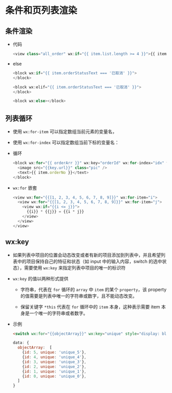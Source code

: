 # 条件和页列表渲染

## 条件渲染

  - 代码

    ```javascript
    <view class="all_order" wx:if="{{ item.list.length >= 4 }}">{{ item.tip }}</view>
    ```

  - else

    ```javascript
    <block wx:if="{{ item.orderStatusText === '已取消' }}">
    </block>

    <block wx:elif="{{ item.orderStatusText === '已取消' }}">
    </block>

    <block wx:else></block>
    ```

## 列表循环

  - 使用 `wx:for-item` 可以指定数组当前元素的变量名，

  - 使用 `wx:for-index` 可以指定数组当前下标的变量名：

  - 循环

    ```javascript
    <block wx:for="{{ orderArr }}" wx:key="orderId" wx:for-index="idx" wx:for-item="itemName">
      <image src="{{key.url}}" class="pic" />
      <text>{{ item.orderNo }}</text>
    </block>

    ```

  - `wx:for` 嵌套

    ```javascript
    <view wx:for="{{[1, 2, 3, 4, 5, 6, 7, 8, 9]}}" wx:for-item="i">
      <view wx:for="{{[1, 2, 3, 4, 5, 6, 7, 8, 9]}}" wx:for-item="j">
        <view wx:if="{{i <= j}}">
          {{i}} * {{j}} = {{i * j}}
        </view>
      </view>
    </view>
    ```

## wx:key

  - 如果列表中项目的位置会动态改变或者有新的项目添加到列表中，并且希望列表中的项目保持自己的特征和状态（如 input 中的输入内容，switch 的选中状态），需要使用 `wx:key` 来指定列表中项目的唯一的标识符

  - `wx:key` 的值以两种形式提供

      - 字符串，代表在 `for` 循环的 `array` 中 `item` 的某个 `property`，该 property 的值需要是列表中唯一的字符串或数字，且不能动态改变。

      - 保留关键字 `*this` 代表在 `for` 循环中的 `item` 本身，这种表示需要 item 本身是一个唯一的字符串或者数字。

  - 示例

    ```html
    <switch wx:for="{{objectArray}}" wx:key="unique" style="display: block;"> {{item.id}} </switch>
    ```

    ```javascript
    data: {
      objectArray:  [
        {id: 5, unique: 'unique_5'},
        {id: 4, unique: 'unique_4'},
        {id: 3, unique: 'unique_3'},
        {id: 2, unique: 'unique_2'},
        {id: 1, unique: 'unique_1'},
        {id: 0, unique: 'unique_0'},
      ]
    }
    ```
